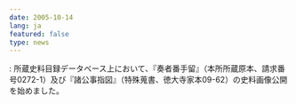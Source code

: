 ```yaml
---
date: 2005-10-14
lang: ja
featured: false
type: news
---
```

: 所蔵史料目録データベース上において、『奏者番手留』（本所所蔵原本、請求番号0272-1）及び『諸公事指図』（特殊蒐書、徳大寺家本09-62）の史料画像公開を始めました。
